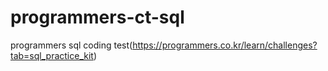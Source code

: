 # programmers-ct-sql
programmers sql coding test(https://programmers.co.kr/learn/challenges?tab=sql_practice_kit)
